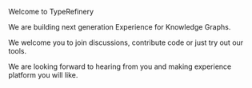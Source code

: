 Welcome to TypeRefinery

We are building next generation Experience for Knowledge Graphs.

We welcome you to join discussions, contribute code or just try out our tools.

We are looking forward to hearing from you and making experience platform you will like.
